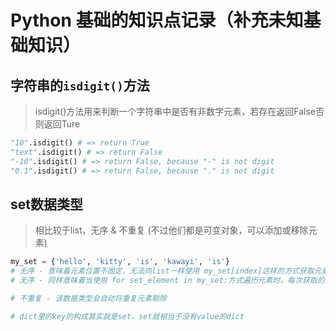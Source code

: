 # Python 基础的知识点记录（补充未知基础知识）

## 字符串的`isdigit()`方法
> isdigit()方法用来判断一个字符串中是否有非数字元素，若存在返回False否则返回Ture
```python
"10".isdigit() # => return True
"text".isdigit() # => return False
"-10".isdigit() # => return False, because "-" is not digit
"0.1".isdigit() # => return False, because "." is not digit
```

## set数据类型
> 相比较于list，无序 & 不重复 (不过他们都是可变对象，可以添加或移除元素)
```python
my_set = {'hello', 'kitty', 'is', 'kawayi', 'is'}
# 无序 - 意味着元素位置不固定，无法向list一样使用 my_set[index]这样的方式获取元素
# 无序 - 同样意味着当使用 for set_element in my_set:方式遍历元素时，每次获取的元素顺序不固定

# 不重复 - 该数据类型会自动将重复元素剔除

# dict里的key的构成其实就是set，set就相当于没有value的dict
```